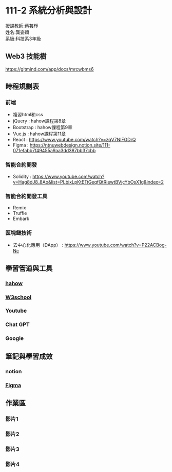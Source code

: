 # 111-2 系統分析與設計  
 授課教師:蔡芸琤  
姓名:龔姿穎  
系級:科技系3年級  
## Web3 技能樹  
https://gitmind.com/app/docs/mrcwbms6
## 時程規劃表  
### 前端
* 複習html和css
* jQuery : hahow課程第8章  
* Bootstrap : hahow課程第9章  
* Vue.js : hahow課程第11章    
* React : https://www.youtube.com/watch?v=zqV7NIFGDrQ  
* Figma : https://ntnuwebdesign.notion.site/111-071efabb7f49455a9aa3dd387bb37cbb
### 智能合約開發
* Solidity : https://www.youtube.com/watch?v=Hag8dJ8_8Ao&list=PLbixLpKtETtGeqfQtRiewtBVjcYbOsX1g&index=2
### 智能合約開發工具  
* Remix 
* Truffle 
* Embark 
### 區塊鏈技術
* 去中心化應用（DApp） : https://www.youtube.com/watch?v=P22ACBog-Nc
## 學習管道與工具
### [hahow](https://hahow.in/courses/56189df9df7b3d0b005c6639/main?item=5a1e1745a2c4b000589dd230)
### [W3school](https://www.w3schools.com/html/default.asp)
### Youtube
### Chat GPT
### Google
## 筆記與學習成效
### notion
### [Figma](https://www.figma.com/file/kp97H63roxSzdFxa725CIU/%E7%A7%91%E6%8A%80%E7%B3%BB(%E4%B8%89)%2F%E9%BE%94%E5%A7%BF%E7%A9%8E?node-id=0%3A1&t=Bfzd7RprOh3cK0bg-1)
## 作業區  
### 影片1  
### 影片2  
### 影片3  
### 影片4  

